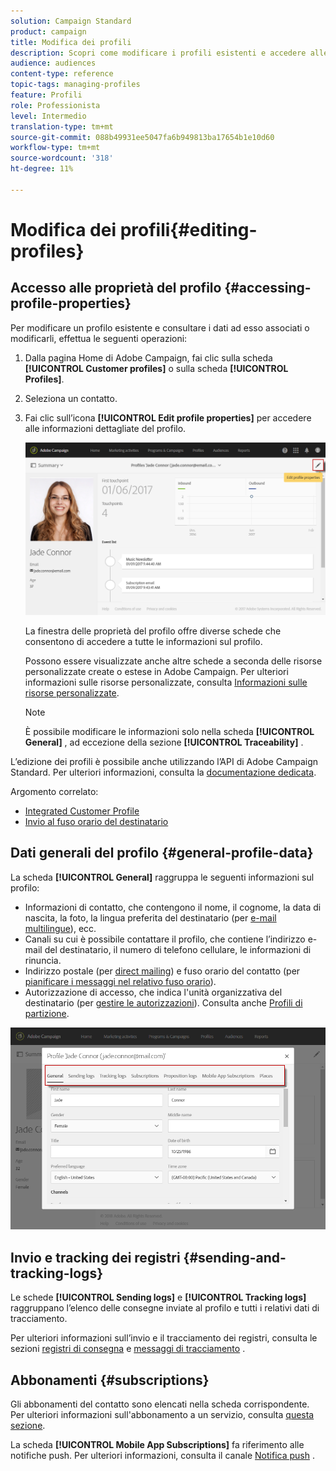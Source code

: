 ```yaml
---
solution: Campaign Standard
product: campaign
title: Modifica dei profili
description: Scopri come modificare i profili esistenti e accedere alle informazioni di contatto, ai canali preferiti, ai registri di tracciamento, alle iscrizioni, ecc.
audience: audiences
content-type: reference
topic-tags: managing-profiles
feature: Profili
role: Professionista
level: Intermedio
translation-type: tm+mt
source-git-commit: 088b49931ee5047fa6b949813ba17654b1e10d60
workflow-type: tm+mt
source-wordcount: '318'
ht-degree: 11%

---
```



# Modifica dei profili{#editing-profiles}

## Accesso alle proprietà del profilo {#accessing-profile-properties}

Per modificare un profilo esistente e consultare i dati ad esso associati o modificarli, effettua le seguenti operazioni:

1. Dalla pagina Home di Adobe Campaign, fai clic sulla scheda **[!UICONTROL Customer profiles]** o sulla scheda **[!UICONTROL Profiles]**.
1. Seleziona un contatto.
1. Fai clic sull’icona **[!UICONTROL Edit profile properties]** per accedere alle informazioni dettagliate del profilo.

   ![](assets/profile_creation2.png)

   La finestra delle proprietà del profilo offre diverse schede che consentono di accedere a tutte le informazioni sul profilo.

   Possono essere visualizzate anche altre schede a seconda delle risorse personalizzate create o estese in Adobe Campaign. Per ulteriori informazioni sulle risorse personalizzate, consulta [Informazioni sulle risorse personalizzate](../../developing/using/data-model-concepts.md).

   >[!NOTE]
   >
   >È possibile modificare le informazioni solo nella scheda **[!UICONTROL General]** , ad eccezione della sezione **[!UICONTROL Traceability]** .

L’edizione dei profili è possibile anche utilizzando l’API di Adobe Campaign Standard. Per ulteriori informazioni, consulta la [documentazione dedicata](../../api/using/updating-profiles.md).

Argomento correlato:

* [Integrated Customer Profile](../../audiences/using/integrated-customer-profile.md)
* [Invio al fuso orario del destinatario](../../sending/using/sending-messages-at-the-recipient-s-time-zone.md)

## Dati generali del profilo {#general-profile-data}

La scheda **[!UICONTROL General]** raggruppa le seguenti informazioni sul profilo:

* Informazioni di contatto, che contengono il nome, il cognome, la data di nascita, la foto, la lingua preferita del destinatario (per [e-mail multilingue](../../channels/using/creating-a-multilingual-email.md)), ecc.
* Canali su cui è possibile contattare il profilo, che contiene l’indirizzo e-mail del destinatario, il numero di telefono cellulare, le informazioni di rinuncia.
* Indirizzo postale (per [direct mailing](../../channels/using/about-direct-mail.md)) e fuso orario del contatto (per [pianificare i messaggi nel relativo fuso orario](../../sending/using/sending-messages-at-the-recipient-s-time-zone.md)).
* Autorizzazione di accesso, che indica l&#39;unità organizzativa del destinatario (per [gestire le autorizzazioni](../../administration/using/about-access-management.md)). Consulta anche [Profili di partizione](../../administration/using/organizational-units.md#partitioning-profiles).

![](assets/profile_creation4.png)

## Invio e tracking dei registri {#sending-and-tracking-logs}

Le schede **[!UICONTROL Sending logs]** e **[!UICONTROL Tracking logs]** raggruppano l’elenco delle consegne inviate al profilo e tutti i relativi dati di tracciamento.

Per ulteriori informazioni sull’invio e il tracciamento dei registri, consulta le sezioni [registri di consegna](../../sending/using/monitoring-a-delivery.md#delivery-logs) e [messaggi di tracciamento](../../sending/using/tracking-messages.md) .

## Abbonamenti {#subscriptions}

Gli abbonamenti del contatto sono elencati nella scheda corrispondente. Per ulteriori informazioni sull&#39;abbonamento a un servizio, consulta [questa sezione](../../audiences/using/about-subscriptions.md).

La scheda **[!UICONTROL Mobile App Subscriptions]** fa riferimento alle notifiche push. Per ulteriori informazioni, consulta il canale [Notifica push](../../channels/using/about-push-notifications.md) .

